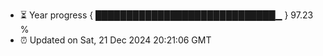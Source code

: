 - ⏳ Year progress { █████████████████████████████▁ } 97.23 %
- ⏰ Updated on Sat, 21 Dec 2024 20:21:06 GMT

